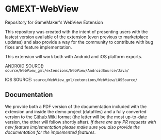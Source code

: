 # GMEXT-WebView
Repository for GameMaker's WebView Extension

This repository was created with the intent of presenting users with the lastest version available of the extension (even previous to marketplace updates) and also provide a way for the community to contribute with bug fixes and feature implementation.

This extension will work both with Android and iOS platform exports.

ANDROID SOURCE: `source/WebView_gml/extensions/WebView/AndroidSource/Java/`

IOS SOURCE: `source/WebView_gml/extensions/WebView/iOSSource/`

## Documentation

We provide both a PDF version of the documentation included with the extension and inside the demo project (datafiles) and a fully converted version to the [Github Wiki](https://github.com/YoYoGames/GMEXT-WebView/wiki) format (the latter will be the most up-to-date version, the other will follow shortly after). *If there are any PR requests with new feature implementation please make sure you also provide the documentation for the implemented features.*
